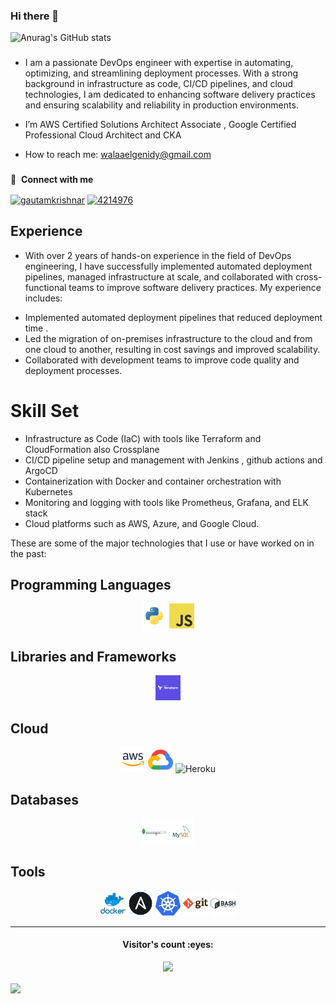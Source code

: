 ### Hi there 👋

![Anurag's GitHub stats](https://github-readme-stats.vercel.app/api?username=walaaelgenidy&theme=dark&show_icons=true)

###
-  I am a passionate DevOps engineer with expertise in automating, optimizing, and streamlining deployment processes. With a strong background in infrastructure as code, CI/CD 
     pipelines, and cloud technologies, I am dedicated to enhancing software delivery practices and ensuring scalability and reliability in production environments.

-  I’m AWS Certified Solutions Architect Associate , Google Certified Professional Cloud Architect and CKA

-  How to reach me: walaaelgenidy@gmail.com
###

🔗 &nbsp;**Connect with me**
<p align="left">

<a href="https://www.linkedin.com/in/walaa-elgenidy-37619b190" target="blank"><img align="center" src="https://raw.githubusercontent.com/rahuldkjain/github-profile-readme-generator/master/src/images/icons/Social/linked-in-alt.svg" alt="gautamkrishnar" height="30" width="40" /></a>
<a href="https://stackoverflow.com/users/11959311/walaa-elgenidy" target="blank"><img align="center" src="https://raw.githubusercontent.com/rahuldkjain/github-profile-readme-generator/master/src/images/icons/Social/stack-overflow.svg" alt="4214976" height="30" width="40" /></a>


## Experience
 * With over 2 years of hands-on experience in the field of DevOps engineering, I have successfully implemented automated deployment pipelines, managed infrastructure at scale, and 
  collaborated with cross-functional teams to improve software delivery practices. My experience includes:

- Implemented automated deployment pipelines that reduced deployment time .
- Led the migration of on-premises infrastructure to the cloud and from one cloud to another, resulting in cost savings and improved scalability.
- Collaborated with development teams to improve code quality and deployment processes.
  
# **Skill Set**

- Infrastructure as Code (IaC) with tools like Terraform and CloudFormation also Crossplane 
- CI/CD pipeline setup and management with Jenkins  , github actions and ArgoCD
- Containerization with Docker and container orchestration with Kubernetes
- Monitoring and logging with tools like Prometheus, Grafana, and ELK stack
- Cloud platforms such as AWS, Azure, and Google Cloud.

These are some of the major technologies that I use or have worked on in the past:

## **Programming Languages**

<p align="center">
<img title="Python" alt="Python" width="40px" src="https://raw.githubusercontent.com/github/explore/master/topics/python/python.png">
<img alt="JS" title="JavaScript" width="40px" src="https://raw.githubusercontent.com/github/explore/master/topics/javascript/javascript.png">
<p/>

## **Libraries and Frameworks**

<p align="center">
<img title="Terraform" alt="Terraform" width="40px" src="https://raw.githubusercontent.com/github/explore/master/topics/terraform/terraform.png">
<p/>

## **Cloud**

<p align="center">
<img title="AWS" alt="AWS" width="40px" src="https://raw.githubusercontent.com/github/explore/main/topics/aws/aws.png">
<img title="GCP" alt="GCP" width="40px" src="https://raw.githubusercontent.com/github/explore/main/topics/google-cloud/google-cloud.png">
<img title="Heroku" alt="Heroku" width="40px" src="https://img.icons8.com/color/48/000000/heroku.png">
<p/>

## **Databases**

<p align="center">
<img title="MongoDB" alt="MongoDB" width="40px" src="https://raw.githubusercontent.com/github/explore/master/topics/mongodb/mongodb.png">
<img title="MySQL" alt="MySQL" width="40px" src="https://raw.githubusercontent.com/github/explore/master/topics/mysql/mysql.png">
<br>
<p/>

## **Tools**

<p align="center">
<img title="Docker" alt="Docker" width="40px" src="https://raw.githubusercontent.com/github/explore/main/topics/docker/docker.png">  
<img title="Ansible" alt="Ansible" width="40px" src="https://raw.githubusercontent.com/github/explore/master/topics/ansible/ansible.png">
<img title="Kubernetes" alt="kubernetes" width="40px" src="https://raw.githubusercontent.com/github/explore/master/topics/kubernetes/kubernetes.png">
<img title="Git" alt="Git" width="40px" src="https://raw.githubusercontent.com/github/explore/master/topics/git/git.png">
<img title="Bash" alt="Bash" width="40px" src="https://raw.githubusercontent.com/github/explore/main/topics/bash/bash.png">  
<p/>



<hr/>
<h4 align="center">Visitor's count :eyes:</h4>

<p align="center"><img src="https://profile-counter.glitch.me/{walaaelgenidy}/count.svg"/></p>

<img src="./assets/grid.png" align="center" />


